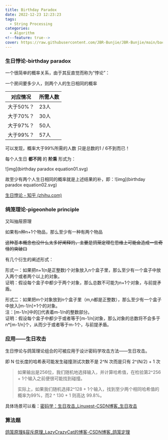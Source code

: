 ```yaml
---
title: Birthday Paradox
date: 2022-12-23 12:23:23
tags:
  - String Processing
categories:
  - Algorithm
<!--feature: true-->
cover: https://raw.githubusercontent.com/JBR-Bunjie/JBR-Bunjie/main/back.jpg
---
```


### 生日悖论-birthday paradox

一个很简单的概率关系，由于其反直觉而称为“悖论”：

一个房间要多少人，则两个人的生日相同的概率

| 对应情况 | 所需人数 |
|---|---|
|大于50%？	|23人|
|大于70%？	|30人|
|大于97%？	|50人|
|大于99%？	|57人|

可以发现，概率大于99%所需的人数 只是总数的1 / 6不到而已！

每个人生日 **都不同** 的 **阶乘** 形式为：

![img](birthday paradox equation01.svg)

故至少有两个人生日相同的概率就是上述结果的补，即：![img](birthday paradox equation02.svg)

[生日悖论 - 知乎 (zhihu.com)](https://zhuanlan.zhihu.com/p/67364213)

### 鸽笼理论-pigeonhole principle

又叫抽屉原理

如果有n种n+1个物品，那么至少有一种有两个物品

~~这种基本概念也没什么太多好阐释的，主要是鸽笼定理在思维上可能会造成一些奇怪的突破口~~

有几个衍生的阐述形式：

形式一：如果把n+1(n是正整数)个对象放入n个盒子里，那么至少有一个盒子中放入两个或者两个以上的对象。<br />证明：假设每个盒子中都少于两个对象，那么总数不可能为n+1个对象，与前提矛盾。

形式二：如果把m个对象放到n个盒子里（m,n都是正整数），那么至少有一个盒子中放入[m-1/n]+1个的对象。<br />注：[m-1/n]中的[]代表着m-1/n的整数部分。<br />证明：假设每个盒子中都少于或者等于[m-1/n]对象，那么对象的总数将不会多于n*[m-1/n]个，从而少于或者等于m-1个，与前提矛盾。

### 应用——生日攻击

生日悖论与鸽笼理论组合的可被应用于设计密码学攻击方法——生日攻击。

即 N 位长度的哈希表可能发生碰撞测试次数不是 2^N 次而是只有 2^(N/2) + 1 次

>如果输出是256位，我们随机地选择输入，并计算哈希值，在检验第2^256 + 1个输入之前便很可能找到碰撞。
>
>实际上，如果我们随机选择2^128 + 1个输入，找到至少两个相同哈希值的概率为99%，而2 ^ 130 + 1 则高达 99.8%。

具体场景可以看：[密码学：生日攻击_Linuxest-CSDN博客_生日攻击](https://blog.csdn.net/ddk3001/article/details/52647990)

### 算法题

[鸽笼原理&容斥原理_LazyCrazyCat的博客-CSDN博客_鸽笼定理](https://blog.csdn.net/qq_35541672/article/details/82427372)
